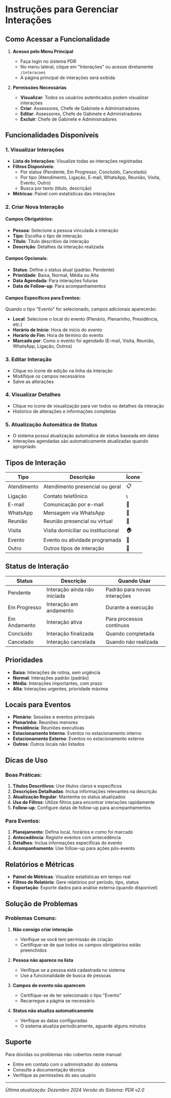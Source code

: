 # Instruções para Gerenciar Interações

## Como Acessar a Funcionalidade

1. **Acesso pelo Menu Principal**
   - Faça login no sistema PDR
   - No menu lateral, clique em "Interações" ou acesse diretamente `/interacoes`
   - A página principal de interações será exibida

2. **Permissões Necessárias**
   - **Visualizar**: Todos os usuários autenticados podem visualizar interações
   - **Criar**: Assessores, Chefe de Gabinete e Administradores
   - **Editar**: Assessores, Chefe de Gabinete e Administradores
   - **Excluir**: Chefe de Gabinete e Administradores

## Funcionalidades Disponíveis

### 1. Visualizar Interações
- **Lista de Interações**: Visualize todas as interações registradas
- **Filtros Disponíveis**:
  - Por status (Pendente, Em Progresso, Concluído, Cancelado)
  - Por tipo (Atendimento, Ligação, E-mail, WhatsApp, Reunião, Visita, Evento, Outro)
  - Busca por texto (título, descrição)
- **Métricas**: Painel com estatísticas das interações

### 2. Criar Nova Interação

#### Campos Obrigatórios:
- **Pessoa**: Selecione a pessoa vinculada à interação
- **Tipo**: Escolha o tipo de interação
- **Título**: Título descritivo da interação
- **Descrição**: Detalhes da interação realizada

#### Campos Opcionais:
- **Status**: Define o status atual (padrão: Pendente)
- **Prioridade**: Baixa, Normal, Média ou Alta
- **Data Agendada**: Para interações futuras
- **Data de Follow-up**: Para acompanhamentos

#### Campos Específicos para Eventos:
Quando o tipo "Evento" for selecionado, campos adicionais aparecerão:
- **Local**: Selecione o local do evento (Plenário, Plenarinho, Presidência, etc.)
- **Horário de Início**: Hora de início do evento
- **Horário de Fim**: Hora de término do evento
- **Marcado por**: Como o evento foi agendado (E-mail, Visita, Reunião, WhatsApp, Ligação, Outros)

### 3. Editar Interação
- Clique no ícone de edição na linha da interação
- Modifique os campos necessários
- Salve as alterações

### 4. Visualizar Detalhes
- Clique no ícone de visualização para ver todos os detalhes da interação
- Histórico de alterações e informações completas

### 5. Atualização Automática de Status
- O sistema possui atualização automática de status baseada em datas
- Interações agendadas são automaticamente atualizadas quando apropriado

## Tipos de Interação

| Tipo | Descrição | Ícone |
|------|-----------|-------|
| Atendimento | Atendimento presencial ou geral | 📋 |
| Ligação | Contato telefônico | 📞 |
| E-mail | Comunicação por e-mail | 📧 |
| WhatsApp | Mensagem via WhatsApp | 💬 |
| Reunião | Reunião presencial ou virtual | 🤝 |
| Visita | Visita domiciliar ou institucional | 🏠 |
| Evento | Evento ou atividade programada | 🎉 |
| Outro | Outros tipos de interação | 📝 |

## Status de Interação

| Status | Descrição | Quando Usar |
|--------|-----------|-------------|
| Pendente | Interação ainda não iniciada | Padrão para novas interações |
| Em Progresso | Interação em andamento | Durante a execução |
| Em Andamento | Interação ativa | Para processos contínuos |
| Concluído | Interação finalizada | Quando completada |
| Cancelado | Interação cancelada | Quando não realizada |

## Prioridades

- **Baixa**: Interações de rotina, sem urgência
- **Normal**: Interações padrão (padrão)
- **Média**: Interações importantes, com prazo
- **Alta**: Interações urgentes, prioridade máxima

## Locais para Eventos

- **Plenário**: Sessões e eventos principais
- **Plenarinho**: Reuniões menores
- **Presidência**: Reuniões executivas
- **Estacionamento Interno**: Eventos no estacionamento interno
- **Estacionamento Externo**: Eventos no estacionamento externo
- **Outros**: Outros locais não listados

## Dicas de Uso

### Boas Práticas:
1. **Títulos Descritivos**: Use títulos claros e específicos
2. **Descrições Detalhadas**: Inclua informações relevantes na descrição
3. **Atualização Regular**: Mantenha os status atualizados
4. **Uso de Filtros**: Utilize filtros para encontrar interações rapidamente
5. **Follow-up**: Configure datas de follow-up para acompanhamentos

### Para Eventos:
1. **Planejamento**: Defina local, horários e como foi marcado
2. **Antecedência**: Registre eventos com antecedência
3. **Detalhes**: Inclua informações específicas do evento
4. **Acompanhamento**: Use follow-up para ações pós-evento

## Relatórios e Métricas

- **Painel de Métricas**: Visualize estatísticas em tempo real
- **Filtros de Relatório**: Gere relatórios por período, tipo, status
- **Exportação**: Exporte dados para análise externa (quando disponível)

## Solução de Problemas

### Problemas Comuns:

1. **Não consigo criar interação**
   - Verifique se você tem permissão de criação
   - Certifique-se de que todos os campos obrigatórios estão preenchidos

2. **Pessoa não aparece na lista**
   - Verifique se a pessoa está cadastrada no sistema
   - Use a funcionalidade de busca de pessoas

3. **Campos de evento não aparecem**
   - Certifique-se de ter selecionado o tipo "Evento"
   - Recarregue a página se necessário

4. **Status não atualiza automaticamente**
   - Verifique as datas configuradas
   - O sistema atualiza periodicamente, aguarde alguns minutos

## Suporte

Para dúvidas ou problemas não cobertos neste manual:
- Entre em contato com o administrador do sistema
- Consulte a documentação técnica
- Verifique as permissões do seu usuário

---

*Última atualização: Dezembro 2024*
*Versão do Sistema: PDR v2.0*